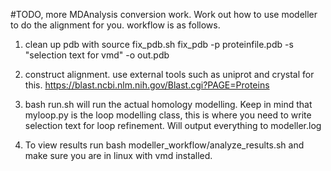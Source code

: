 #TODO, more MDAnalysis conversion work. Work out how to use modeller to do the alignment for you.
workflow is as follows. 

1.  clean up pdb with 
	source fix_pdb.sh
	fix_pdb -p proteinfile.pdb -s "selection text for vmd" -o out.pdb

2. construct alignment. use external tools such as uniprot and crystal for this. https://blast.ncbi.nlm.nih.gov/Blast.cgi?PAGE=Proteins

3. bash run.sh will run the actual homology modelling. Keep in mind that myloop.py is the loop modelling class, this is where you need to write selection text for loop refinement. Will output everything to modeller.log 

4. To view results run bash modeller_workflow/analyze_results.sh and make sure you are in linux with vmd installed.


